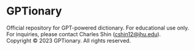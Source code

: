 # GPTionary
Official repository for GPT-powered dictionary. For educational use only.   
For inquiries, please contact Charles Shin (cshin12@jhu.edu).  
Copyright © 2023 GPTionary. All rights reserved.
